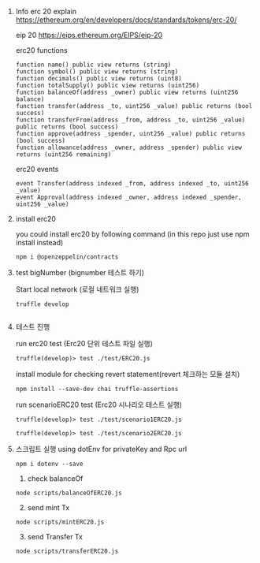 1. Info
    erc 20 explain
    https://ethereum.org/en/developers/docs/standards/tokens/erc-20/

    eip 20
    https://eips.ethereum.org/EIPS/eip-20

    erc20 functions
    ```
    function name() public view returns (string)
    function symbol() public view returns (string)
    function decimals() public view returns (uint8)
    function totalSupply() public view returns (uint256)
    function balanceOf(address _owner) public view returns (uint256 balance)
    function transfer(address _to, uint256 _value) public returns (bool success)
    function transferFrom(address _from, address _to, uint256 _value) public returns (bool success)
    function approve(address _spender, uint256 _value) public returns (bool success)
    function allowance(address _owner, address _spender) public view returns (uint256 remaining)

    ```

    erc20 events
    ```
    event Transfer(address indexed _from, address indexed _to, uint256 _value)
    event Approval(address indexed _owner, address indexed _spender, uint256 _value)
    ```

2. install erc20

    you could install erc20 by following command (in this repo just use npm install instead)
    ```
    npm i @openzeppelin/contracts
    ```

3. test bigNumber (bignumber 테스트 하기)

    Start local network (로컬 네트워크 실행)
    ```
    truffle develop
    ```

    ```
4. 테스트 진행

    run erc20 test (Erc20 단위 테스트 파일 실행)
    ```
    truffle(develop)> test ./test/ERC20.js
    ```

    install module for checking revert statement(revert 체크하는 모듈 설치)
    ```
    npm install --save-dev chai truffle-assertions
    ```

    run scenarioERC20 test (Erc20 시나리오 테스트 실행)
    ```
    truffle(develop)> test ./test/scenario1ERC20.js
    ```
    ```
    truffle(develop)> test ./test/scenario2ERC20.js
    ```
5. 스크립트 실행
    using dotEnv for privateKey and Rpc url
    ```
    npm i dotenv --save
    ```

    1. check balanceOf
    ```
    node scripts/balanceOfERC20.js
    ```
    2. send mint Tx
    ```
    node scripts/mintERC20.js
    ```
    3. send Transfer Tx
    ```
    node scripts/transferERC20.js 
    ```
